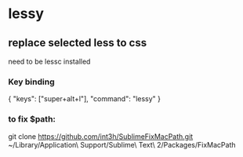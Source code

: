 # lessy
## replace selected less to css


need to be lessc installed




### Key binding

{ "keys": ["super+alt+l"], "command": "lessy" }


### to fix $path:

git clone https://github.com/int3h/SublimeFixMacPath.git ~/Library/Application\ Support/Sublime\ Text\ 2/Packages/FixMacPath


